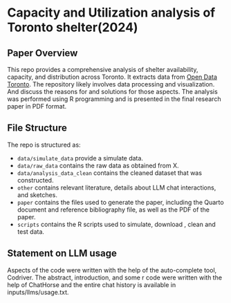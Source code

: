 # Capacity and Utilization analysis of Toronto shelter(2024)

## Paper Overview

This repo provides a comprehensive analysis of shelter availability, capacity, and distribution across Toronto. It extracts data from [Open Data Toronto](https://open.toronto.ca/). The repository likely involves data processing and visualization. And discuss the reasons for and solutions for those aspects. The analysis was performed using R programming and is presented in the final research paper in PDF format.

## File Structure

The repo is structured as:
-   `data/simulate_data` provide a simulate data.
-   `data/raw_data` contains the raw data as obtained from X.
-   `data/analysis_data_clean` contains the cleaned dataset that was constructed.
-   `other` contains relevant literature, details about LLM chat interactions, and sketches.
-   `paper` contains the files used to generate the paper, including the Quarto document and reference bibliography file, as well as the PDF of the paper. 
-   `scripts` contains the R scripts used to simulate, download , clean and test data.


## Statement on LLM usage

Aspects of the code were written with the help of the auto-complete tool, Codriver. The abstract, introduction, and some r code were written with the help of ChatHorse and the entire chat history is available in inputs/llms/usage.txt.

